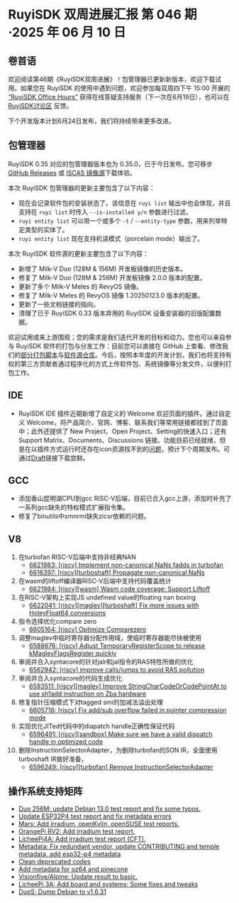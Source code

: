 # RuyiSDK 双周进展汇报  第 046 期·2025 年 06 月 10 日

## 卷首语
欢迎阅读第46期《RuyiSDK双周进展》！包管理器已更新新版本，欢迎下载试用。如果您在 RuyiSDK 的使用中遇到问题，欢迎参加每双周四下午 15:00 开展的 [“RuyiSDK Office Hours”](https://github.com/ruyisdk/ruyisdk/discussions/19) 获得在线答疑支持服务（下一次在6月19日），也可以在 [RuyiSDK讨论区](https://github.com/ruyisdk/ruyisdk/discussions) 反馈。

下个开发版本计划6月24日发布，我们将持续带来更多改进。

## 包管理器

RuyiSDK 0.35 对应的包管理器版本也为 0.35.0，已于今日发布。您可移步
[GitHub Releases][ruyi-0.35.0-gh] 或 [ISCAS 镜像源][ruyi-0.35.0-iscas]下载体验。

[ruyi-0.35.0-gh]: https://github.com/ruyisdk/ruyi/releases/tag/0.35.0
[ruyi-0.35.0-iscas]: https://mirror.iscas.ac.cn/ruyisdk/ruyi/tags/0.35.0/

本次 RuyiSDK 包管理器的更新主要包含了以下内容：

* 现在会记录软件包的安装状态了。该信息在 `ruyi list` 输出中也会体现，并且支持在 `ruyi list` 时传入 `--is-installed y/n` 参数进行过滤。
* `ruyi entity list` 可以带一个或多个 `-t` / `--entity-type` 参数，用来列举特定类型的实体了。
* `ruyi entity list` 现在支持机读模式（porcelain mode）输出了。

本次 RuyiSDK 软件源的更新主要包含了以下内容：

* 新增了 Milk-V Duo (128M & 156M) 开发板镜像的历史版本。
* 修复了 Milk-V Duo (128M & 256M) 开发板镜像 2.0.0 版本的配置。
* 更新了多个 Milk-V Meles 的 RevyOS 镜像。
* 修复了 Milk-V Meles 的 RevyOS 镜像 1.20250123.0 版本的配置。
* 更新了一些文档链接的指向。
* 清理了已于 RuyiSDK 0.33 版本弃用的 RuyiSDK 设备安装器的旧版配置数据。

欢迎试用或来上游围观；您的需求是我们迭代开发的目标和动力。您也可以亲自参与
RuyiSDK 软件的打包与分发工作：目前您可以直接在 GitHub 上查看、修改我们的[部分打包脚本](https://github.com/ruyisdk/ruyici)与[软件源仓库](https://github.com/ruyisdk/packages-index)。今后，按照本年度的开发计划，我们也将支持有权的第三方贡献者通过程序化的方式上传软件包、系统镜像等分发文件，以便利打包工作。

## IDE
* RuyiSDK IDE 插件近期新增了自定义的 Welcome 欢迎页面的插件。通过自定义 Welcome，将产品简介、官网、博客、联系我们等常用链接都挂到了页面中；此外还提供了 New Project、Open Project、Setting的快速入口；还有Support Matrix、Documents、Discussions 链接。功能目前已经就绪，但是在以插件方式运行时还存在icon资源找不到的[问题](https://github.com/ruyisdk/ruyisdk-eclipse-plugins/issues/20)，预计下个周期发布。可通过[Draft](https://github.com/ruyisdk/ruyisdk-eclipse-plugins/releases/download/untagged-3fb765ac95877af17b18/org.ruyisdk.intro_1.0.0.202506101633.jar)链接下载尝鲜。

## GCC
- 添加香山昆明湖CPU到gcc RISC-V后端，目前已合入gcc上游，添加时补充了一系列gcc缺失的特权模式扩展指令集。
- 修复了binutils中smnrmi缺失zicsr依赖的问题。

## V8
1.  在turbofan RISC-V后端中支持非经典NAN
    - [6621983: [riscv] Implement non-canonical NaNs fadds in turbofan](https://chromium-review.googlesource.com/c/v8/v8/+/6621983)
    - [6616397: [riscv][turboshaft] Propagate non-canonical NaNs](https://chromium-review.googlesource.com/c/v8/v8/+/6616397)
2.  在wasm的liftoff编译器RISC-V后端中支持代码覆盖统计
    - [6621984: [riscv][wasm] Wasm code coverage: Support Liftoff](https://chromium-review.googlesource.com/c/v8/v8/+/6621984)
3.  在RISC-V架构上实现JS undefined value的floating nan boxing
    - [6622041: [riscv][maglev][turboshaft] Fix more issues with HoleyFloat64 conversions](https://chromium-review.googlesource.com/c/v8/v8/+/6622041)
4.  指令选择优化compare zero
    - [6605164: [riscv] Optimize Comparezero](https://chromium-review.googlesource.com/c/v8/v8/+/6605164)
5.  调整maglev中临时寄存器分配作用域，使临时寄存器能尽快被使用
    - [6588676: [riscv] Adjust TemporaryRegisterScope to release kMaglevFlagsRegister quickly](https://chromium-review.googlesource.com/c/v8/v8/+/6588676)
6.  审阅并合入syntacore的针对jalr和jal指令的RAS特性所做的优化
    - [6562942: [riscv] improve calls/jumps to avoid RAS pollution](https://chromium-review.googlesource.com/c/v8/v8/+/6562942)
7.  审阅并合入syntacore的代码生成优化
    - [6593511: [riscv][maglev] Improve StringCharCodeOrCodePointAt to use sh1add instruction on Zba hardware](https://chromium-review.googlesource.com/c/v8/v8/+/6593511)
8.  修复指针压缩模式下对tagged smi的加减法溢出处理
    - [6605718: [riscv] Fix add/sub overflow failed in pointer compression mode](https://chromium-review.googlesource.com/c/v8/v8/+/6605718)
9.  实现优化JITed代码中的diapatch handle正确性保证代码
    - [6596491: [riscv][sandbox] Make sure we have a valid dispatch handle in optimized code](https://chromium-review.googlesource.com/c/v8/v8/+/6596491)
10. 删除InstructionSelectorAdapter，为删除turbofan的SON IR，全面使用turboshaft IR做好准备，
    - [6596249: [riscv][turbofan] Remove InstructionSelectorAdapter](https://chromium-review.googlesource.com/c/v8/v8/+/6596249)


## 操作系统支持矩阵

- [Duo 256M: update Debian 13.0 test report and fix some typos.](https://github.com/ruyisdk/support-matrix/pull/311)
- [Update ESP32P4 test report and fix metadata errors](https://github.com/ruyisdk/support-matrix/pull/312)
- [Mars: Add irradium, openKylin, openSUSE test reports.](https://github.com/ruyisdk/support-matrix/pull/313)
- [OrangePi RV2: Add irradium test report.](https://github.com/ruyisdk/support-matrix/pull/314)
- [LicheePi4A: Add irradium test report (CFT).](https://github.com/ruyisdk/support-matrix/pull/315)
- [Metadata: Fix redundant vendor, update CONTRIBUTING and temple metadata, add esp32-p4 metadata](https://github.com/ruyisdk/support-matrix/pull/316)
- [Clean deprecated codes](https://github.com/ruyisdk/support-matrix/pull/317)
- [Add metadata for oz64 and pinecone](https://github.com/ruyisdk/support-matrix/pull/319)
- [Visionfive/Alpine: Update result to basic.](https://github.com/ruyisdk/support-matrix/pull/320)
- [LicheePi 3A: Add board and systems; Some fixes and tweaks](https://github.com/ruyisdk/support-matrix/pull/321)
- [DuoS: Dump Debian to v1.6.31](https://github.com/ruyisdk/support-matrix/pull/322)
